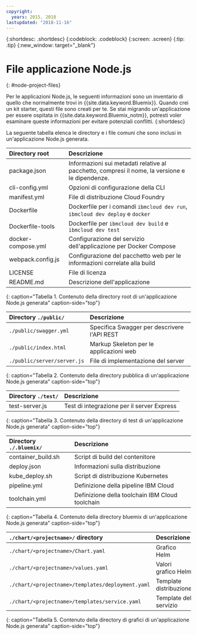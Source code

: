 ```yaml
---
copyright:
  years: 2015, 2018
lastupdated: "2018-11-16"
---
```


{:shortdesc: .shortdesc}
{:codeblock: .codeblock}
{:screen: .screen}
{:tip: .tip}
{:new_window: target="_blank"}

# File applicazione Node.js
{: #node-project-files}

Per le applicazioni Node.js, le seguenti informazioni sono un inventario di quello che normalmente trovi in {{site.data.keyword.Bluemix}}. Quando crei un kit starter, questi file sono creati per te. Se stai migrando un'applicazione per essere ospitata in {{site.data.keyword.Bluemix_notm}}, potresti voler esaminare queste informazioni per evitare potenziali conflitti. 
{:shortdesc}

La seguente tabella elenca le directory e i file comuni che sono inclusi in un'applicazione Node.js generata.

| Directory root                                     | Descrizione                       |
|:------------------------------------------------|:------------------------------------------|
|package.json | Informazioni sui metadati relative al pacchetto, compresi il nome, la versione e le dipendenze. |
|cli-config.yml | Opzioni di configurazione della CLI |
|manifest.yml | File di distribuzione Cloud Foundry |
|Dockerfile | Dockerfile per i comandi `ibmcloud dev run`, `ibmcloud dev deploy` e `docker` |
|Dockerfile-tools | Dockerfile per `ibmcloud dev build` e `ibmcloud dev test` |
|docker-compose.yml | Configurazione del servizio dell'applicazione per Docker Compose |
|webpack.config.js | Configurazione del pacchetto web per le informazioni correlate alla build |
| LICENSE | File di licenza |
|README.md | Descrizione dell'applicazione |
{: caption="Tabella 1. Contenuto della directory root di un'applicazione Node.js generata" caption-side="top"}

| Directory `./public/` | Descrizione |
|:------------------------------------------------|:------------------------------------------|
| `./public/swagger.yml` | Specifica Swagger per descrivere l'API REST |
| `./public/index.html` | Markup Skeleton per le applicazioni web |
|`./public/server/server.js` | File di implementazione del server |
{: caption="Tabella 2. Contenuto della directory pubblica di un'applicazione Node.js generata" caption-side="top"}

| Directory `./test/` | Descrizione |
|:------------------------------------------------|:------------------------------------------|
| test-server.js | Test di integrazione per il server Express |
{: caption="Tabella 3. Contenuto della directory di test di un'applicazione Node.js generata" caption-side="top"}

| Directory `./.bluemix/` | Descrizione |
|:------------------------------------------------|:------------------------------------------|
| container_build.sh | Script di build del contenitore |
| deploy.json | Informazioni sulla distribuzione |
| kube_deploy.sh | Script di distribuzione Kubernetes |
| pipeline.yml | Definizione della pipeline IBM Cloud |
| toolchain.yml | Definizione della toolchain IBM Cloud toolchain |
{: caption="Tabella 4. Contenuto della directory bluemix di un'applicazione Node.js generata" caption-side="top"}

| `./chart/<projectname>/` directory | Descrizione |
|:------------------------------------------------|:------------------------------------------|
| `./chart/<projectname>/Chart.yaml` | Grafico Helm |
| `./chart/<projectname>/values.yaml` | Valori grafico Helm |
| `./chart/<projectname>/templates/deployment.yaml` | Template distribuzione |
| `./chart/<projectname>/templates/service.yaml` | Template del servizio |
{: caption="Tabella 5. Contenuto della directory di grafici di un'applicazione Node.js generata" caption-side="top"}

